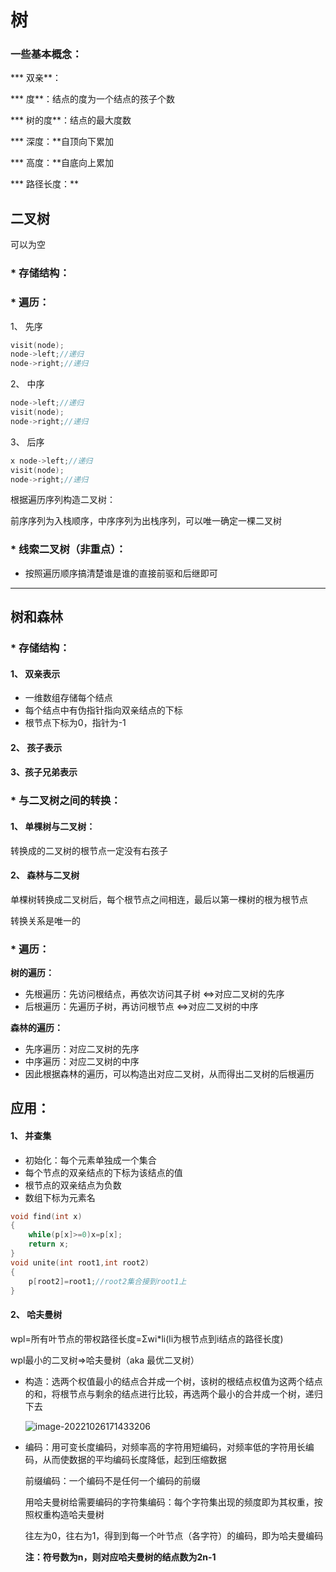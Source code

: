 # 树

### 一些基本概念：

*** 双亲**：

*** 度**：结点的度为一个结点的孩子个数

*** 树的度**：结点的最大度数

*** 深度：**自顶向下累加

*** 高度：**自底向上累加

*** 路径长度：**



## 二叉树

可以为空

### * 存储结构：





### * 遍历：

1、 先序

```c++
visit(node);
node->left;//递归
node->right;//递归
```



2、 中序

```c++
node->left;//递归
visit(node);
node->right;//递归
```



3、 后序

```c++
x node->left;//递归
visit(node);
node->right;//递归
```

根据遍历序列构造二叉树：

前序序列为入栈顺序，中序序列为出栈序列，可以唯一确定一棵二叉树

### * 线索二叉树（非重点）：

- 按照遍历顺序搞清楚谁是谁的直接前驱和后继即可





---



## 树和森林



### * 存储结构：

#### 1、 双亲表示

- 一维数组存储每个结点
- 每个结点中有伪指针指向双亲结点的下标
- 根节点下标为0，指针为-1

#### 2、 孩子表示





#### 3、孩子兄弟表示



### * 与二叉树之间的转换：

#### 1、 单棵树与二叉树：

转换成的二叉树的根节点一定没有右孩子

#### 2、 森林与二叉树

单棵树转换成二叉树后，每个根节点之间相连，最后以第一棵树的根为根节点

转换关系是唯一的

### * 遍历：

**树的遍历：**

- 先根遍历：先访问根结点，再依次访问其子树   <=>对应二叉树的先序
- 后根遍历：先遍历子树，再访问根节点    <=>对应二叉树的中序

**森林的遍历：**

- 先序遍历：对应二叉树的先序
- 中序遍历：对应二叉树的中序
- 因此根据森林的遍历，可以构造出对应二叉树，从而得出二叉树的后根遍历

## 应用：

#### 1、 并查集



- 初始化：每个元素单独成一个集合
- 每个节点的双亲结点的下标为该结点的值
- 根节点的双亲结点为负数
- 数组下标为元素名

```c++
void find(int x)
{
    while(p[x]>=0)x=p[x];
    return x;
}
void unite(int root1,int root2)
{
    p[root2]=root1;//root2集合接到root1上
}
```



#### 2、 哈夫曼树

wpl=所有叶节点的带权路径长度=Σwi*li(li为根节点到i结点的路径长度)

wpl最小的二叉树=>哈夫曼树（aka 最优二叉树）

- 构造：选两个权值最小的结点合并成一个树，该树的根结点权值为这两个结点的和，将根节点与剩余的结点进行比较，再选两个最小的合并成一个树，递归下去

  ![image-20221026171433206](C:\Users\gjys\AppData\Roaming\Typora\typora-user-images\image-20221026171433206.png)

- 编码：用可变长度编码，对频率高的字符用短编码，对频率低的字符用长编码，从而使数据的平均编码长度降低，起到压缩数据

  前缀编码：一个编码不是任何一个编码的前缀
  
  用哈夫曼树给需要编码的字符集编码：每个字符集出现的频度即为其权重，按照权重构造哈夫曼树
  
  往左为0，往右为1，得到到每一个叶节点（各字符）的编码，即为哈夫曼编码
  
  **注：符号数为n，则对应哈夫曼树的结点数为2n-1**